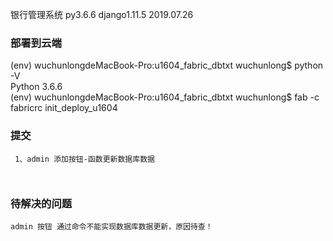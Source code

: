 银行管理系统  py3.6.6  django1.11.5    2019.07.26          

### 部署到云端            
(env) wuchunlongdeMacBook-Pro:u1604_fabric_dbtxt wuchunlong$ python -V                 
Python 3.6.6              
(env) wuchunlongdeMacBook-Pro:u1604_fabric_dbtxt wuchunlong$ fab -c fabricrc init_deploy_u1604           

### 提交

```
 1、admin 添加按钮-函数更新数据库数据
 
 
```        


### 待解决的问题
```
admin 按钮 通过命令不能实现数据库数据更新，原因待查！

```